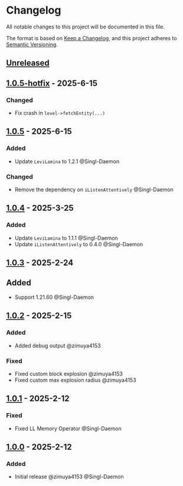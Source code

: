 # Changelog

All notable changes to this project will be documented in this file.

The format is based on [Keep a Changelog](https://keepachangelog.com/en/1.0.0/),
and this project adheres to [Semantic Versioning](https://semver.org/spec/v2.0.0.html).

## [Unreleased]

## [1.0.5-hotfix] - 2025-6-15

### Changed

- Fix crash in `level->fetchEntity(...)`

## [1.0.5] - 2025-6-15

### Added

- Update `LeviLamina` to 1.2.1 @Singl-Daemon

### Changed

- Remove the dependency on `iListenAttentively` @Singl-Daemon

## [1.0.4] - 2025-3-25

### Added

- Update `LeviLamina` to 1.1.1 @Singl-Daemon
- Update `iListenAttentively` to 0.4.0 @Singl-Daemon

## [1.0.3] - 2025-2-24

## Added

- Support 1.21.60 @Singl-Daemon

## [1.0.2] - 2025-2-15

### Added

- Added debug output @zimuya4153

### Fixed

- Fixed custom block explosion @zimuya4153
- Fixed custom max explosion radius @zimuya4153

## [1.0.1] - 2025-2-12

### Fixed

- Fixed LL Memory Operator @Singl-Daemon

## [1.0.0] - 2025-2-12

### Added

- Initial release @zimuya4153 @Singl-Daemon

[Unreleased]: https://github.com/TelluriumDev/BanExplosion/compare/v1.0.4...HEAD

[1.0.5-hotfix]: https://github.com/TelluriumDev/BanExplosion/releases/tag/v1.0.5-hotfix

[1.0.5]: https://github.com/TelluriumDev/BanExplosion/releases/tag/v1.0.5

[1.0.4]: https://github.com/TelluriumDev/BanExplosion/releases/tag/v1.0.4

[1.0.3]: https://github.com/TelluriumDev/BanExplosion/releases/tag/v1.0.3

[1.0.2]: https://github.com/TelluriumDev/BanExplosion/releases/tag/v1.0.3

[1.0.2]: https://github.com/TelluriumDev/BanExplosion/releases/tag/v1.0.2

[1.0.1]: https://github.com/TelluriumDev/BanExplosion/releases/tag/v1.0.1

[1.0.0]: https://github.com/TelluriumDev/BanExplosion/releases/tag/v1.0.0
